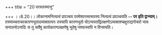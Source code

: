 +++
title = "20 परस्तस्मात्तु"

+++
।।8.20।। लोकानामनित्यत्वं प्रपञ्चय परमेश्वरस्वरूपस्य नित्यत्वं
प्रपञ्चयति **-- पर इति द्वाभ्याम्।** तस्माच्चराचरकारणभूतादव्यक्तात्परः
तस्यापि कारणभूतो योऽन्यस्तद्विलक्षणोऽव्यक्तश्चक्षुराद्यगोचरो भावः
सनातनोऽनादिः स तु सर्वेषु कार्यकारणलक्षणेषु भूतेषु नश्यत्स्वपि न
विनश्यति।
